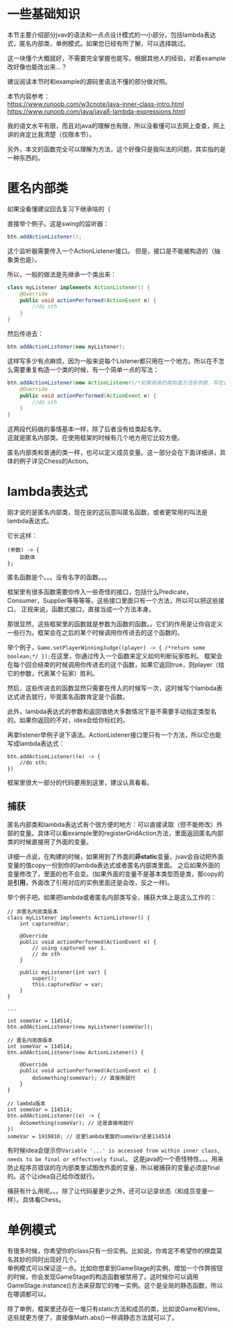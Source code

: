 # 一些基础知识

本节主要介绍部分jvav的语法和一点点设计模式的一小部分，包括lambda表达式，匿名内部类，单例模式。如果您已经有所了解，可以选择跳过。

这一块懂个大概就好，不需要完全掌握也能写。根据其他人的经验，对着example改好像也能改出来...？

建议阅读本节时和example的源码里语法不懂的部分做对照。

本节内容参考：  
https://www.runoob.com/w3cnote/java-inner-class-intro.html  
https://www.runoob.com/java/java8-lambda-expressions.html

我的语文水平有限，而且对java的理解也有限，所以没看懂可以去网上查查，网上讲的肯定比我清楚（仅限本节）。

另外，本文的函数完全可以理解为方法，这个好像只是我叫法的问题，其实指的是一种东西的。

# 匿名内部类

如果没看懂建议回去复习下继承啥的（

直接举个例子。这是swing的监听器：
``` java
btn.addActionListener();
```
这个监听器需要传入一个ActionListener接口。
但是，接口是不能被构造的（抽象类也是）。

所以，一般的做法是先继承一个类出来：
``` java
class myListener implements ActionListener() {
    @Override
    public void actionPerformed(ActionEvent e) {
        //do sth
    }
}
```
然后传进去：
``` java
btn.addActionListener(new myListener);
```

这样写多少有点麻烦，因为一般来说每个Listener都只用在一个地方。所以在不怎么需要重复构造一个类的时候，有一个简单一点的写法：

``` java
btn.addActionListener(new ActionListener(/*如果继承的类构造方法有参数，写在这*/) {
    @Override
    public void actionPerformed(ActionEvent e) {
        //do sth
    }
}
```

这两段代码做的事情基本一样，除了后者没有给类起名字。  
这就是匿名内部类。在使用框架的时候有几个地方用它比较方便。

匿名内部类和普通的类一样，也可以定义成员变量。这一部分会在下面详细讲，具体的例子详见Chess的Action。

# lambda表达式

刚才说的是匿名内部类，现在说的这玩意叫匿名函数，或者更常用的叫法是lambda表达式。

它长这样：
```
(参数) -> {
    函数体
};
```

匿名函数是个。。。没有名字的函数。。。  

框架里有很多函数需要你传入一些奇怪的接口，包括什么Predicate，Consumer，Supplier等等等等。这些接口里面只有一个方法，所以可以把这些接口，
正规来说，函数式接口，直接当成一个方法本身。  

那很显然，这些框架里的函数就是参数为函数的函数。。它们的作用是让你自定义一些行为。框架会在之后的某个时候调用你传进去的这个函数的。

举个例子，`Game.setPlayerWinningJudge((player) -> { /*return some boolean;*/ });`在这里，你通过传入一个函数来定义如何判断玩家胜利。
框架会在每个回合结束的时候调用你传进去的这个函数，如果它返回true，则player（给它的参数，代表某个玩家）胜利。

然后，这些传进去的函数显然只需要在传入的时候写一次，这时候写个lambda表达式进去就行，毕竟匿名函数肯定是个函数。

此外，lambda表达式的参数和返回值绝大多数情况下是不需要手动指定类型名的。如果你返回的不对，idea会给你标红的。

再拿listener举例子说下语法。ActionListener接口里只有一个方法，所以它也能写成lambda表达式：
```
btn.addActionListener((e) -> {
    //do sth;
})
```

框架里很大一部分的代码要用到这里，建议认真看看。

## 捕获

匿名内部类和lambda表达式有个很方便的地方：可以直接读取（但不能修改）外部的变量。具体可以看example里的registerGridAction方法，里面返回匿名内部类的时候直接用了外面的变量。

详细一点说，在构建的时候，如果用到了外面的**非static**变量，jvav会自动把外面变量的值copy一份到你的lambda表达式或者匿名内部类里面。
之后如果外面的变量修改了，里面的也不会变。(如果外面的变量不是基本类型而是类，那copy的是**引用**，外面改了引用对应的实例里面还是会改，反之一样)。

举个例子吧。如果把lambda或者匿名内部类写全，捕获大体上是这么工作的：
```
// 非匿名内部类版本
class myListener implements ActionListener() {
    int capturedVar;
    
    @Override
    public void actionPerformed(ActionEvent e) {
        // using captured var 1.
        // do sth
    }
    
    public myListener(int var) {
        super();
        this.capturedVar = var;
    }
}

...

int someVar = 114514;
btn.addActionListener(new myListener(someVar));
```

```
// 匿名内部类版本
int someVar = 114514;
btn.addActionListener(new ActionListener() {

    @Override
    public void actionPerformed(ActionEvent e) {
        doSomething(someVar); // 直接用就行
    }
}
```

```
// lambda版本
int someVar = 114514;
btn.addActionListener((e) -> {
    doSomething(someVar); // 还是直接用就行
})
someVar = 1919810; // 这里lambda里面的someVar还是114514
```

有时候idea会提示你`Variable '...' is accessed from within inner class, needs to be final or effectively final`。
这是java的一个奇怪特性。。。用来防止程序员错误的在内部类里试图改外面的变量，所以被捕获的变量必须是final的。这个让idea自己给你改就行。

捕获有什么用呢。。。除了让代码量更少之外，还可以记录状态（和成员变量一样）。具体看Chess。

# 单例模式

有很多时候，你希望你的class只有一份实例。比如说，你肯定不希望你的棋盘莫名其妙的同时出现好几个。  
单例模式可以保证这一点。比如你想拿到GameStage的实例，增加一个作弊按钮的时候，你会发现GameStage的构造函数被禁用了。这时候你可以调用GameStage.instance()方法来获取它的唯一实例。这个是全局的静态函数，所以在哪调都可以。

除了单例，框架里还存在一堆只有static方法和成员的类，比如说Game和View。这些就更方便了，直接像Math.abs()一样调静态方法就可以了。

